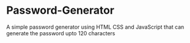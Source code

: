 # Password-Generator
A simple password generator using HTML CSS and JavaScript that can generate the password upto 120 characters
